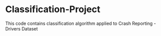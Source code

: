 # Classification-Project
This code contains classification algorithm applied to Crash Reporting - Drivers Dataset
